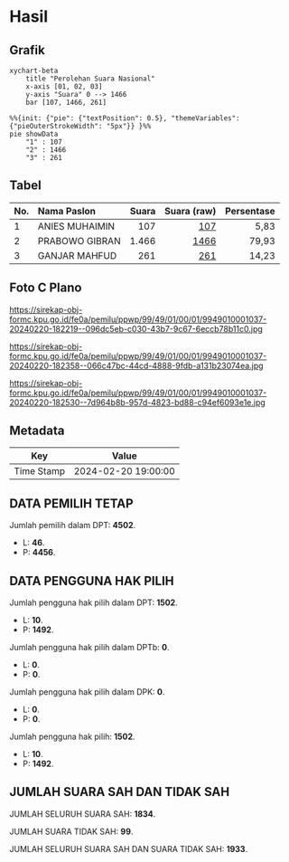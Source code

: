 # Hasil

## Grafik

```mermaid
xychart-beta
    title "Perolehan Suara Nasional"
    x-axis [01, 02, 03]
    y-axis "Suara" 0 --> 1466
    bar [107, 1466, 261]
```

```mermaid
%%{init: {"pie": {"textPosition": 0.5}, "themeVariables": {"pieOuterStrokeWidth": "5px"}} }%%
pie showData
    "1" : 107
    "2" : 1466
    "3" : 261
```

## Tabel

| No. | Nama Paslon    | Suara | Suara (raw) | Persentase |
|:--- |:-------------- | -----:| -----------:| ----------:|
| 1   | ANIES MUHAIMIN | 107   | [107][p-1]  | 5,83       |
| 2   | PRABOWO GIBRAN | 1.466 | [1466][p-2] | 79,93      |
| 3   | GANJAR MAHFUD  | 261   | [261][p-3]  | 14,23      |


[p-1]: https://github.com/gigit-pemilu/pemilu-2024/blob/main/pilpres/hitung-suara/sub/99-luar-negeri/sub/49-hong-kong-republik-rakyat-tiongkok/sub/01-hong-kong-republik-rakyat-tiongkok/sub/0001-hong-kong-republik-rakyat-tiongkok/sub/037-pos-033/sub/paslon-1.txt
[p-2]: https://github.com/gigit-pemilu/pemilu-2024/blob/main/pilpres/hitung-suara/sub/99-luar-negeri/sub/49-hong-kong-republik-rakyat-tiongkok/sub/01-hong-kong-republik-rakyat-tiongkok/sub/0001-hong-kong-republik-rakyat-tiongkok/sub/037-pos-033/sub/paslon-2.txt
[p-3]: https://github.com/gigit-pemilu/pemilu-2024/blob/main/pilpres/hitung-suara/sub/99-luar-negeri/sub/49-hong-kong-republik-rakyat-tiongkok/sub/01-hong-kong-republik-rakyat-tiongkok/sub/0001-hong-kong-republik-rakyat-tiongkok/sub/037-pos-033/sub/paslon-3.txt

## Foto C Plano

https://sirekap-obj-formc.kpu.go.id/fe0a/pemilu/ppwp/99/49/01/00/01/9949010001037-20240220-182219--096dc5eb-c030-43b7-9c67-6eccb78b11c0.jpg

https://sirekap-obj-formc.kpu.go.id/fe0a/pemilu/ppwp/99/49/01/00/01/9949010001037-20240220-182358--066c47bc-44cd-4888-9fdb-a131b23074ea.jpg

https://sirekap-obj-formc.kpu.go.id/fe0a/pemilu/ppwp/99/49/01/00/01/9949010001037-20240220-182530--7d964b8b-957d-4823-bd88-c94ef6093e1e.jpg


## Metadata

| Key        | Value               |
| ---------- | ------------------- |
| Time Stamp | 2024-02-20 19:00:00 |


## DATA PEMILIH TETAP

Jumlah pemilih dalam DPT: **4502**.
 * L: **46**.
 * P: **4456**.

## DATA PENGGUNA HAK PILIH

Jumlah pengguna hak pilih dalam DPT: **1502**.
 * L: **10**.
 * P: **1492**.

Jumlah pengguna hak pilih dalam DPTb: **0**.
 * L: **0**.
 * P: **0**.

Jumlah pengguna hak pilih dalam DPK: **0**.
 * L: **0**.
 * P: **0**.

Jumlah pengguna hak pilih: **1502**.
 * L: **10**.
 * P: **1492**.

## JUMLAH SUARA SAH DAN TIDAK SAH

JUMLAH SELURUH SUARA SAH: **1834**.

JUMLAH SUARA TIDAK SAH: **99**.

JUMLAH SELURUH SUARA SAH DAN SUARA TIDAK SAH: **1933**.


